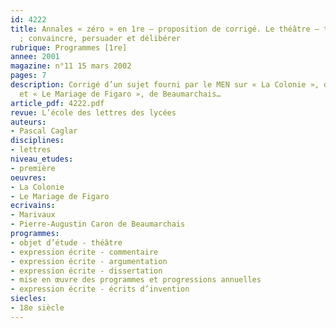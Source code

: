 ```yaml
---
id: 4222
title: Annales « zéro » en 1re – proposition de corrigé. Le théâtre – texte et représentation
  ; convaincre, persuader et délibérer
rubrique: Programmes [1re]
annee: 2001
magazine: n°11 15 mars 2002
pages: 7
description: Corrigé d’un sujet fourni par le MEN sur « La Colonie », de Marivaux
  et « Le Mariage de Figaro », de Beaumarchais…
article_pdf: 4222.pdf
revue: L’école des lettres des lycées
auteurs:
- Pascal Caglar
disciplines:
- lettres
niveau_etudes:
- première
oeuvres:
- La Colonie
- Le Mariage de Figaro
ecrivains:
- Marivaux
- Pierre-Augustin Caron de Beaumarchais
programmes:
- objet d’étude - théâtre
- expression écrite - commentaire
- expression écrite - argumentation
- expression écrite - dissertation
- mise en œuvre des programmes et progressions annuelles
- expression écrite - écrits d’invention
siecles:
- 18e siècle
---
```

